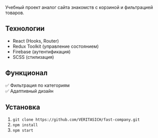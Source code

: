Учебный проект аналог сайта знакомств с корзиной и фильтрацией товаров.  

## Технологии  
- React (Hooks, Router)  
- Redux Toolkit (управление состоянием)  
- Firebase (аутентификация)  
- SCSS (стилизация)  

## Функционал    
✅ Фильтрация по категориям  
✅ Адаптивный дизайн  

## Установка  
1. `git clone https://github.com/VERITASICH/fast-company.git`  
2. `npm install`  
3. `npm start`  
